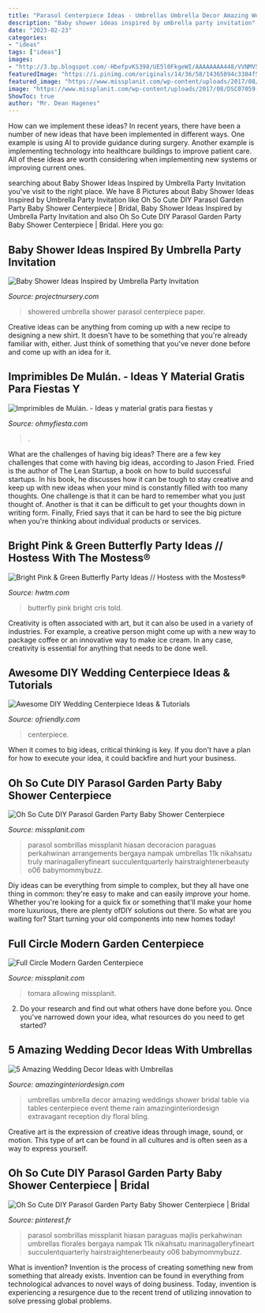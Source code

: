 ```yaml
---
title: "Parasol Centerpiece Ideas - Umbrellas Umbrella Decor Amazing Weddings Shower Bridal Table Via Tables Centerpiece Event Theme Rain Amazinginteriordesign Extravagant Reception Diy Floral Bling"
description: "Baby shower ideas inspired by umbrella party invitation"
date: "2023-02-23"
categories:
- "ideas"
tags: ["ideas"]
images:
- "http://3.bp.blogspot.com/-HbefpvKS398/UE5l0FkgeWI/AAAAAAAA448/VVNMV5i6N7M/s640/m1.jpg"
featuredImage: "https://i.pinimg.com/originals/14/36/58/14365894c3384f5a6dd9a05e3058bcf8.jpg"
featured_image: "https://www.missplanit.com/wp-content/uploads/2017/08/Garden-Baby-14-1.jpg"
image: "https://www.missplanit.com/wp-content/uploads/2017/08/DSC07059-768x1152.jpg"
ShowToc: true
author: "Mr. Dean Hagenes"
---
```



How can we implement these ideas?
In recent years, there have been a number of new ideas that have been implemented in different ways. One example is using AI to provide guidance during surgery. Another example is implementing technology into healthcare buildings to improve patient care. All of these ideas are worth considering when implementing new systems or improving current ones.

	

		
searching about Baby Shower Ideas Inspired by Umbrella Party Invitation you've visit to the right place. We have 8 Pictures about Baby Shower Ideas Inspired by Umbrella Party Invitation like Oh So Cute DIY Parasol Garden Party Baby Shower Centerpiece | Bridal, Baby Shower Ideas Inspired by Umbrella Party Invitation and also Oh So Cute DIY Parasol Garden Party Baby Shower Centerpiece | Bridal. Here you go:
		
    
## Baby Shower Ideas Inspired By Umbrella Party Invitation

<img loading=lazy src="http://projectnursery.com/wp-content/uploads/2011/09/showered-with-love.jpg" onerror="this.onerror=null;this.src='https://tse2.mm.bing.net/th?id=OIP.4UmL0RKUfAEPLc4naCbRAgHaHa&amp;pid=15.1';" alt="Baby Shower Ideas Inspired by Umbrella Party Invitation">

_Source: projectnursery.com_

>showered umbrella shower parasol centerpiece paper. 

	

Creative ideas can be anything from coming up with a new recipe to designing a new shirt. It doesn't have to be something that you're already familiar with, either. Just think of something that you've never done before and come up with an idea for it.

    
## Imprimibles De Mulán. - Ideas Y Material Gratis Para Fiestas Y

<img loading=lazy src="http://3.bp.blogspot.com/-HbefpvKS398/UE5l0FkgeWI/AAAAAAAA448/VVNMV5i6N7M/s640/m1.jpg" onerror="this.onerror=null;this.src='https://tse2.mm.bing.net/th?id=OIP.yG1gP4KuRpBF1hJ5Gsoe6QHaEo&amp;pid=15.1';" alt="Imprimibles de Mulán. - Ideas y material gratis para fiestas y">

_Source: ohmyfiesta.com_

>. 

	

What are the challenges of having big ideas?
There are a few key challenges that come with having big ideas, according to Jason Fried. Fried is the author of The Lean Startup, a book on how to build successful startups. In his book, he discusses how it can be tough to stay creative and keep up with new ideas when your mind is constantly filled with too many thoughts. 
One challenge is that it can be hard to remember what you just thought of. Another is that it can be difficult to get your thoughts down in writing form. Finally, Fried says that it can be hard to see the big picture when you're thinking about individual products or services.

    
## Bright Pink &amp; Green Butterfly Party Ideas // Hostess With The Mostess®

<img loading=lazy src="https://www.hwtm.com/wp-content/uploads/2013/11/butterfly.jpg" onerror="this.onerror=null;this.src='https://tse1.mm.bing.net/th?id=OIP.mjmbgqNCQtPgGmTQ-0hhoQHaKs&amp;pid=15.1';" alt="Bright Pink &amp; Green Butterfly Party Ideas // Hostess with the Mostess®">

_Source: hwtm.com_

>butterfly pink bright cris told. 

	

Creativity is often associated with art, but it can also be used in a variety of industries. For example, a creative person might come up with a new way to package coffee or an innovative way to make ice cream. In any case, creativity is essential for anything that needs to be done well.

    
## Awesome DIY Wedding Centerpiece Ideas &amp; Tutorials

<img loading=lazy src="http://ofriendly.com/wp-content/uploads/2016/11/wedding-centerpiece/43-diy-wedding-centerpiece-ideas.jpg" onerror="this.onerror=null;this.src='https://tse4.mm.bing.net/th?id=OIP.yrIG7-XEDsMlQ7CoF4zS9gHaLH&amp;pid=15.1';" alt="Awesome DIY Wedding Centerpiece Ideas &amp; Tutorials">

_Source: ofriendly.com_

>centerpiece. 

	

When it comes to big ideas, critical thinking is key. If you don't have a plan for how to execute your idea, it could backfire and hurt your business.

    
## Oh So Cute DIY Parasol Garden Party Baby Shower Centerpiece

<img loading=lazy src="https://www.missplanit.com/wp-content/uploads/2017/08/Garden-Baby-14-1.jpg" onerror="this.onerror=null;this.src='https://tse4.mm.bing.net/th?id=OIP.FDZYlMM4T1pt2aBeMFi8-AHaLH&amp;pid=15.1';" alt="Oh So Cute DIY Parasol Garden Party Baby Shower Centerpiece">

_Source: missplanit.com_

>parasol sombrillas missplanit hiasan decoracion paraguas perkahwinan arrangements bergaya nampak umbrellas 11k nikahsatu truly marinagalleryfineart succulentquarterly hairstraightenerbeauty o06 babymommybuzz. 

	

Diy ideas can be everything from simple to complex, but they all have one thing in common: they're easy to make and can easily improve your home. Whether you're looking for a quick fix or something that'll make your home more luxurious, there are plenty ofDIY solutions out there. So what are you waiting for? Start turning your old components into new homes today!

    
## Full Circle Modern Garden Centerpiece

<img loading=lazy src="https://www.missplanit.com/wp-content/uploads/2017/08/DSC07059-768x1152.jpg" onerror="this.onerror=null;this.src='https://tse3.mm.bing.net/th?id=OIP.Y6HZm_DVDsndP1Fjh42QuQHaLH&amp;pid=15.1';" alt="Full Circle Modern Garden Centerpiece">

_Source: missplanit.com_

>tomara allowing missplanit. 

	

2. Do your research and find out what others have done before you. Once you've narrowed down your idea, what resources do you need to get started? 

    
## 5 Amazing Wedding Decor Ideas With Umbrellas

<img loading=lazy src="http://www.amazinginteriordesign.com/wp-content/uploads/2014/04/130.jpg" onerror="this.onerror=null;this.src='https://tse4.mm.bing.net/th?id=OIP.ZkfY3nth7KV-b0jEKVrrcgHaJ2&amp;pid=15.1';" alt="5 Amazing Wedding Decor Ideas with Umbrellas">

_Source: amazinginteriordesign.com_

>umbrellas umbrella decor amazing weddings shower bridal table via tables centerpiece event theme rain amazinginteriordesign extravagant reception diy floral bling. 

	

Creative art is the expression of creative ideas through image, sound, or motion. This type of art can be found in all cultures and is often seen as a way to express yourself.

    
## Oh So Cute DIY Parasol Garden Party Baby Shower Centerpiece | Bridal

<img loading=lazy src="https://i.pinimg.com/originals/14/36/58/14365894c3384f5a6dd9a05e3058bcf8.jpg" onerror="this.onerror=null;this.src='https://tse1.mm.bing.net/th?id=OIP.ZrxpS9ajJKyqf_SiY5rf2gHaLH&amp;pid=15.1';" alt="Oh So Cute DIY Parasol Garden Party Baby Shower Centerpiece | Bridal">

_Source: pinterest.fr_

>parasol sombrillas missplanit hiasan paraguas majlis perkahwinan umbrellas florales bergaya nampak 11k nikahsatu marinagalleryfineart succulentquarterly hairstraightenerbeauty o06 babymommybuzz. 

	

What is invention?
Invention is the process of creating something new from something that already exists. Invention can be found in everything from technological advances to novel ways of doing business. Today, invention is experiencing a resurgence due to the recent trend of utilizing innovation to solve pressing global problems.

